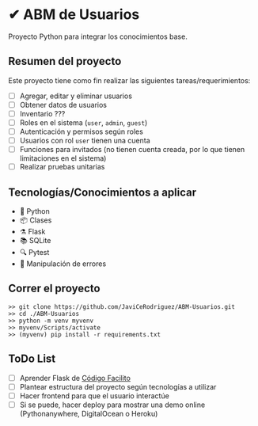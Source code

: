 # ✔ ABM de Usuarios

Proyecto Python para integrar los conocimientos base.

## Resumen del proyecto

Este proyecto tiene como fin realizar las siguientes tareas/requerimientos:

- [ ] Agregar, editar y eliminar usuarios
- [ ] Obtener datos de usuarios
- [ ] Inventario ???
- [ ] Roles en el sistema (`user`, `admin`, `guest`)
- [ ] Autenticación y permisos según roles
- [ ] Usuarios con rol `user` tienen una cuenta
- [ ] Funciones para invitados (no tienen cuenta creada, por lo que tienen limitaciones en el sistema)
- [ ] Realizar pruebas unitarias

## Tecnologías/Conocimientos a aplicar

- 🐍 Python
- 📦 Clases
- ⚗ Flask
- 📚 SQLite
- 🔍 Pytest
- 🐞 Manipulación de errores

## Correr el proyecto
```
>> git clone https://github.com/JaviCeRodriguez/ABM-Usuarios.git
>> cd ./ABM-Usuarios
>> python -m venv myvenv
>> myvenv/Scripts/activate
>> (myvenv) pip install -r requirements.txt
```

## ToDo List

- [ ] Aprender Flask de [Código Facilito](https://codigofacilito.com/cursos/flask)
- [ ] Plantear estructura del proyecto según tecnologías a utilizar
- [ ] Hacer frontend para que el usuario interactúe
- [ ] Si se puede, hacer deploy para mostrar una demo online (Pythonanywhere, DigitalOcean o Heroku)
